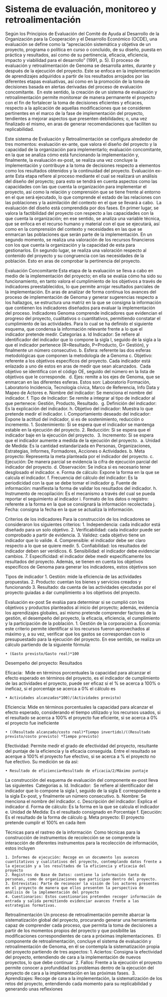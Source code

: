 # Sistema de evaluación, monitoreo y retroalimentación

Según los Principios de Evaluación del Comité de Ayuda al Desarrollo de la Organización para la Cooperación y el Desarrollo Económico (OCDE), una evaluación se define como la “apreciación sistemática y objetiva de un proyecto, programa o política en curso o concluido, de su diseño, puesta en práctica y resultados, así como de su pertinencia, eficacia, eficiencia, impacto y viabilidad para el desarrollo” (1991, p. 5).
El proceso de evaluación y retroalimentación de Genoma se desarrolla antes, durante y después de la ejecución del proyecto. Este se enfoca en la implementación de aprendizajes adquiridos a partir de los resultados arrojados por las diferentes etapas evaluativas, así como en la promoción de la toma de decisiones basada en alertas derivadas del proceso de evaluación concomitante. 
En este sentido, la creación de un sistema de evaluación y retroalimentación permite monitorear de manera permanente el proyecto con el fin de fortalecer la toma de decisiones eficientes y eficaces, respecto a la aplicación de aquellas modificaciones que se consideren pertinentes en el marco de la fase de implementación del proyecto, tendientes a mejorar aspectos que presenten debilidades; o, una vez finalizado el mismo, en aras de generar recomendaciones que faciliten su replicabilidad. 

Este sistema de Evaluación y Retroalimentación se configura alrededor de tres momentos: evaluación ex-ante, que valora el diseño del proyecto y la capacidad de la organización para implementarlo; evaluación concomitante, en la que se analiza cómo está funcionando la implementación y, finalmente, la evaluación ex-post, se realiza una vez concluye la implementación y contribuye a la toma de decisiones respecto a elementos como los resultados obtenidos y la continuidad del proyecto.
Evaluación ex-ante
Esta etapa refiere al proceso mediante el cual se realizará un análisis del diseño del proyecto; para esto se tendrá en cuenta aspectos como las capacidades con las que cuenta la organización para implementar el proyecto, así como la relación y comprensión que se tiene frente al entorno en el que será ejecutado, lo que comprende el estado de las relaciones con las poblaciones y la asimilación del contexto en el que se llevará a cabo. 
La evaluación del diseño está comprendida por dos fases. En primer lugar, se valora la factibilidad del proyecto con respecto a las capacidades con la que cuenta la organización; en ese sentido, se analiza una variable técnica, que se enfoca en el recurso humano y material con el que se ejecutará, así como en la comprensión del contexto y necesidades en las que se enmarcan las poblaciones que serán parte de la implementación. En un segundo momento, se realiza una valoración de los recursos financieros con los que cuenta la organización y la capacidad de esta para gestionarlos. 
En segundo lugar, se realiza una valoración respecto al contenido del proyecto y su congruencia con las necesidades de la población. Esto en aras de comprobar la pertinencia del proyecto.

Evaluación Concomitante
Esta etapa de la evaluación se lleva a cabo en medio de la implementación del proyecto; en ella se evalúa cómo ha sido su funcionamiento, en tanto valora el cumplimiento de los objetivos a través de indicadores preestablecidos, lo que permite arrojar resultados parciales de la implementación.
En aras de analizar de forma continua los avances del proceso de implementación de Genoma y generar sugerencias respecto a los hallazgos, se estructura una matriz en la que se consigna la información que contienen los indicadores diseñados para evaluar la implementación del proceso.
Indicadores
Genoma comprende indicadores que evidencian el progreso del proyecto, cualitativos o cuantitativos, permitiendo constatar el cumplimiento de las actividades. Para lo cual se ha definido el siguiente esquema, que condensa la información relevante frente a lo que el indicador pretende medir.
Categorías
        a. Id Indicador: Se refiere al identificador del indicador que lo compone la sigla I, seguido de la sigla a la que el indicador pertenece (R=Resultado, P=Producto, G= Gestión), y finalmente un número consecutivo.
    b. Esfera: referente las dos esferas metodológicas que componen la metodología de a Genoma
    c. Objetivo: referente a los objetivos específicos del proyecto. Cada indicador está enlazado a uno de estos en aras de medir que sean alcanzados. 
Cada objetivo se identifica con el código OE, seguido del número en la lista de objetivos que le corresponde. 
    d. Ejes: remite a los ejes de Genoma, que se enmarcan en las diferentes esferas. Estos son: Laboratorio Formación, Laboratorio Incidencia, Tecnología cívica, Marco de Referencia, Info Data y Mapeo de Actores
    e. Nombre del indicador: Se menciona el nombre del indicador.
    f. Tipo de Indicador: Se remite a integrar al tipo de indicador al que pertenece: Gestión, Producto, Resultado. 
    g. Definición del indicador: Es la explicación del indicador.
    h. Objetivo del indicador: Muestra lo que pretende medir el indicador.
    i. Comportamiento deseado del indicador:  Expone la actitud del indicador, si es de sostenimiento, reducción o incremento.
    1. Sostenimiento: Si se espera que el indicador se mantenga estable en la ejecución del proyecto.
    2. Reducción: Si se espera que el indicador baje en la ejecución del proyecto. 
    3. Incremento: Si se espera que el indicador aumente a medida de la ejecución del proyecto. 
    a. Unidad de Medida: Es la cantidad estandarizada en Personas, Organizaciones, Estrategias, Informes, Formadores, Acciones o Actividades.
    b. Meta proyecto: Representa la meta planteada por el indicador del proyecto.
    c. Ejecución: De manera parcial se evidencia la cifra de ejecución parcial del indicador del proyecto.
    d. Observación: Se indica si es necesario tener desglosado el indicador.
    e. Forma de cálculo: Expone la forma en la que se calcula el indicador.
    f. Frecuencia del cálculo del indicador: Es la periodicidad con la que se debe tomar el indicador
    g. Fuente de información: manifiesta la forma de validar los resultados del indicador.
    h. Instrumento de recopilación: Es el mecanismo a través del cual se pueda reportar el seguimiento al indicador
    i. Formato de los datos o registro:  referente a la forma en la que se consignará la información recolectada
    j. Fecha: consigna la fecha en la que se actualiza la información.

Criterios de los indicadores
Para la construcción de los indicadores se consideraron los siguientes criterios:
    1. Independencia: cada indicador está diseñado para un solo objetivo.
    2. Verificabilidad: cada indicador puede ser comprobado a partir de evidencia.
    3. Validez: cada objetivo tiene un indicador que lo valide.
    4. Comprensible: el indicador debe ser claro respecto a lo que se quiere medir.
    5. Confiabilidad: los resultados del indicador deben ser verídicos.
    6. Sensibilidad: el indicador debe evidenciar cambios.
    7. Especificidad: el indicador debe medir específicamente los resultados del proyecto.
Además, se tienen en cuenta los objetivos específicos de Genoma para generar los indicadores, estos objetivos son

Tipos de indicador
    1. Gestión: mide la eficiencia de las actividades propuestas.
    2. Producto: cuentan los bienes y servicios creados y funcionando
    3. Resultado: da cuenta de las actividades ejecutadas por el proyecto guiadas a dar cumplimiento a los objetivos del proyecto.

Evaluación ex-post
Se evalúa para determinar si se cumplió con los objetivos y productos planteados al inicio del proyecto; además, evidencia los aprendizajes globales, así mismo pretende comprender factores de la gestión, el desempeño del proyecto, la eficacia, eficiencia, el cumplimiento y la participación de la población.
    1. Gestión de la corporación
    a. Economía: este criterio permite identificar si los recursos fueron aprovechados al máximo y, a su vez, verificar que los gastos se correspondan con lo presupuestado para la ejecución del proyecto. En ese sentido, se realiza un cálculo partiendo de la siguiente fórmula:

    • (Gasto previsto/Gasto real)*100

Desempeño del proyecto: Resultados

Eficacia:  Mide en términos porcentuales la capacidad para alcanzar el efecto esperado en términos del proyecto, es el indicador de cumplimiento de las actividades el proyecto, puede ser eficaz si el % se acerca a 100% o ineficaz, si el porcentaje se acerca a 0% el cálculo es 

    • Actividades alcanzadas*100)/(Actividades previsto)

Eficiencia: Mide en términos porcentuales la capacidad para alcanzar el efecto esperado, considerando el tiempo utilizado y los recursos usados, si el resultado se acerca a 100% el proyecto fue eficiente, si se acerca a 0% el proyecto fue ineficiente

    • ((Resultado alcanzado/costo real)*Tiempo invertido)/((Resultado previsto/costo previsto) *Tiempo previsto)

Efectividad: Permite medir el grado de efectividad del proyecto, resultante del puntaje de la eficiencia y la eficacia conseguida. Entre el resultado se acerque a 100% el proyecto fue efectivo, si se acerca a % el proyecto no fue efectivo. Su medición se da así:

    • Resultado de eficiencia+Resultado de eficacia/2/Máximo puntaje 
La construcción del esquema de evaluación del componente ex-post lleva las siguientes 
Categorías
    a. Id. Indicador:  Se refiere al identificador del indicador que lo compone la sigla I, seguido de la sigla E correspondiente a la sigla Ex-post, y finalmente un número consecutivo.
    b. Nombre: Se menciona el nombre del indicador.
    c. Descripción del indicador: Explica el indicador
    d. Forma de cálculo: Es la forma en la que se calcula el indicador
    e. Unidad de Medida: Es el resultado consignado en Porcentaje
    f. Ejecución: Es el resultado de la forma de cálculo
    g. Meta proyecto: El proyecto pretende cumplir el 100% en cada ítem 

Técnicas para el rastreo de la información 
Como técnicas para la construcción de instrumentos de recolección se se comprende la interacción de diferentes instrumentos para la recolección de información, estos incluyen

    1. Informes de ejecución: Recoge en un documento los avances cuantitativos y cualitativos del proyecto, contemplando datos frente a la ejecución y a los resultados de la eficiencia y eficacia del proyecto
    2. Registros de Base de Datos: contiene la información tanto de personas, como de organizaciones que participan dentro del proyecto. 
    3. Entrevistas: Parte de reconocer la visión de los actores presentes en el proyecto de manera que ellos presenten la perspectiva de análisis de la implementación del proyecto
    4. Cuestionarios: Estos cuestionarios pretenden recoger información de entrada y salida permitiendo evidenciar avances frente a las estrategias formativas.
Retroalimentación
Un proceso de retroalimentación permite abarcar la sistematización global del proyecto, procurando generar una herramienta capaz de comprender cada proceso, que permita la toma de decisiones a partir de los momentos propios del proyecto y que posibilite las modificaciones correspondientes de cara a próximas implementaciones. 
El componente de retroalimentación, concluye el sistema de evaluación y retroalimentación de Genoma, en él se contempla la sistematización propia del proyecto partiendo de tres aspectos:
    1. Aciertos: Consigna la efectividad del proyecto, entendiendo de cara a la implementación de nuevos proyectos, lo que debe continuar 
    2. Fallos: Frente a la ejecución el proyecto permite conocer a profundidad los problemas dentro de la ejecución del proyecto de cara a la implementación en las próximas fases. 
    3. Aprendizajes: Recoge de cara a la implementación, la sistematización de los retos del proyecto, entendiendo cada momento para su replicabilidad y generando unas reflexiones 